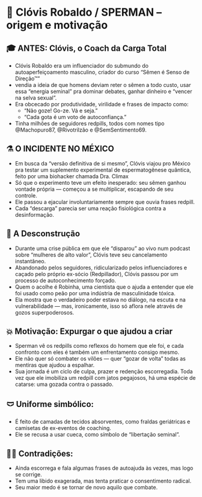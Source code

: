 # 🧬 Clóvis Robaldo / SPERMAN – origem e motivação

## 🎓 ANTES: Clóvis, o Coach da Carga Total
- Clóvis Robaldo era um influenciador do submundo do autoaperfeiçoamento masculino, criador do curso “Sêmen é Senso de Direção™”
- vendia a ideia de que homens deviam reter o sêmen a todo custo, usar essa “energia seminal” pra dominar debates, ganhar dinheiro e “vencer na selva sexual”.
- Era obcecado por produtividade, virilidade e frases de impacto como:
	- “Não goze! Go-ze. Vá e seja.”
	- “Cada gota é um voto de autoconfiança.”
- Tinha milhões de seguidores redpills, todos com nomes tipo @Machopuro87, @Rivotrilzão e @SemSentimento69.

## ⚗️ O INCIDENTE NO MÉXICO
- Em busca da “versão definitiva de si mesmo”, Clóvis viajou pro México pra testar um suplemento experimental de espermatogênese quântica, feito por uma biohacker chamada Dra. Climax
- Só que o experimento teve um efeito inesperado: seu sêmen ganhou vontade própria — começou a se multiplicar, escapando de seu controle.
- Ele passou a ejacular involuntariamente sempre que ouvia frases redpill.
- Cada “descarga” parecia ser uma reação fisiológica contra a desinformação.

## 🧠 A Desconstrução
- Durante uma crise pública em que ele “disparou” ao vivo num podcast sobre “mulheres de alto valor”, Clóvis teve seu cancelamento instantâneo.
- Abandonado pelos seguidores, ridicularizado pelos influenciadores e caçado pelo próprio ex-sócio (Redpillador), Clóvis passou por um processo de autoconhecimento forçado.
- Quem o acolhe é Robinha, uma cientista que o ajuda a entender que ele foi usado como peão por uma indústria de masculinidade tóxica.
- Ela mostra que o verdadeiro poder estava no diálogo, na escuta e na vulnerabilidade — mas, ironicamente, isso só aflora nele através de gozos superpoderosos.

## 💥 Motivação: Expurgar o que ajudou a criar
- Sperman vê os redpills como reflexos do homem que ele foi, e cada confronto com eles é também um enfrentamento consigo mesmo.
- Ele não quer só combater os vilões — quer “gozar de volta” todas as mentiras que ajudou a espalhar.
- Sua jornada é um ciclo de culpa, prazer e redenção escorregadia. Toda vez que ele imobiliza um redpill com jatos pegajosos, há uma espécie de catarse: uma gozada contra o passado.

## 🩲 Uniforme simbólico:
- É feito de camadas de tecidos absorventes, como fraldas geriátricas e camisetas de ex-eventos de coaching.
- Ele se recusa a usar cueca, como símbolo de “libertação seminal”.

## 🤹‍♂️ Contradições:
- Ainda escorrega e fala algumas frases de autoajuda às vezes, mas logo se corrige.
- Tem uma libido exagerada, mas tenta praticar o consentimento radical.
- Seu maior medo é se tornar de novo aquilo que combate.
